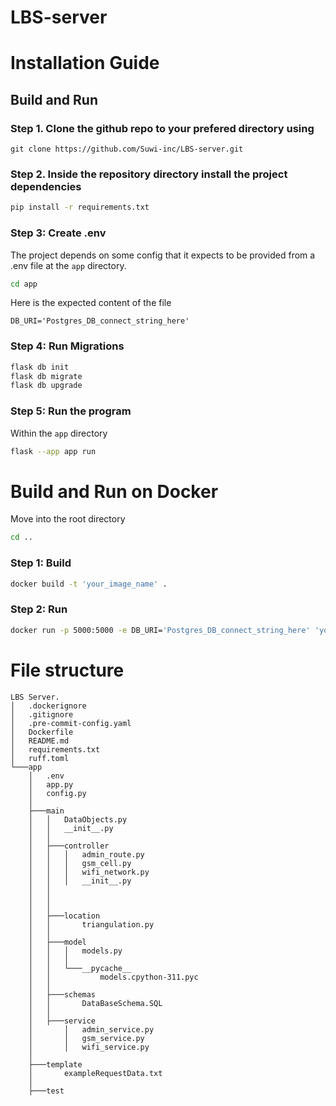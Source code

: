 # LBS-server

# Installation Guide
## Build and Run
### Step 1. Clone the github repo to your prefered directory using
```
git clone https://github.com/Suwi-inc/LBS-server.git
``` 
### Step 2. Inside the repository directory install the project dependencies
```sh
pip install -r requirements.txt
```
### Step 3: Create .env

The project depends on some config that it expects to be provided from a .env file at the `app` directory. 
```sh
cd app
``` 
Here is the expected content of the file
```env
DB_URI='Postgres_DB_connect_string_here'
```
### Step 4: Run Migrations

```sh
flask db init
flask db migrate
flask db upgrade
```
### Step 5: Run the program
Within the `app` directory
```sh
flask --app app run   
```
# Build and Run on Docker
Move into the root directory
```sh
cd .. 
```
### Step 1: Build
```sh
docker build -t 'your_image_name' .   
```
### Step 2: Run
```sh
docker run -p 5000:5000 -e DB_URI='Postgres_DB_connect_string_here' 'your_image_name' 
```
# File structure 

```
LBS Server.
│   .dockerignore
│   .gitignore
│   .pre-commit-config.yaml
│   Dockerfile
│   README.md
│   requirements.txt
│   ruff.toml
└───app
    │   .env
    │   app.py
    │   config.py
    │   
    ├───main
    │   │   DataObjects.py
    │   │   __init__.py
    │   │   
    │   ├───controller
    │   │   │   admin_route.py
    │   │   │   gsm_cell.py
    │   │   │   wifi_network.py
    │   │   │   __init__.py
    │   │     
    │   │   
    │   │           
    │   ├───location
    │   │       triangulation.py
    │   │       
    │   ├───model
    │   │   │   models.py
    │   │   │   
    │   │   └───__pycache__
    │   │           models.cpython-311.pyc
    │   │           
    │   ├───schemas
    │   │       DataBaseSchema.SQL
    │   │       
    │   ├───service
    │       │   admin_service.py
    │       │   gsm_service.py
    │       │   wifi_service.py
    │                   
    ├───template
    │       exampleRequestData.txt
    │       
    ├───test
```